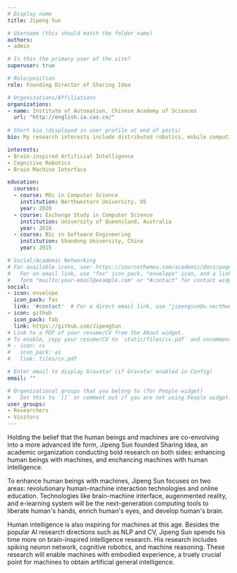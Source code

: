 ```yaml
---
# Display name
title: Jipeng Sun

# Username (this should match the folder name)
authors:
- admin

# Is this the primary user of the site?
superuser: true

# Role/position
role: Founding Director of Sharing Idea

# Organizations/Affiliations
organizations:
- name: Institute of Automation, Chinese Academy of Sciences
  url: "http://english.ia.cas.cn/"
  
# Short bio (displayed in user profile at end of posts)
bio: My research interests include distributed robotics, mobile computing and programmable matter.

interests:
- Brain-inspired Artificial Intelligence
- Cognitive Robotics
- Brain Machine Interface

education:
  courses:
  - course: MSc in Computer Science
    institution: Northwestern University, US
    year: 2020
  - course: Exchange Study in Computer Science
    institution: University of Queensland, Australia
    year: 2018
  - course: BSc in Software Engineering
    institution: Shandong University, China
    year: 2015

# Social/Academic Networking
# For available icons, see: https://sourcethemes.com/academic/docs/page-builder/#icons
#   For an email link, use "fas" icon pack, "envelope" icon, and a link in the
#   form "mailto:your-email@example.com" or "#contact" for contact widget.
social:
- icon: envelope
  icon_pack: fas
  link: '#contact'  # For a direct email link, use "jipengsun@u.northwestern.edu".
- icon: github
  icon_pack: fab
  link: https://github.com/JipengSun
# Link to a PDF of your resume/CV from the About widget.
# To enable, copy your resume/CV to `static/files/cv.pdf` and uncomment the lines below.
# - icon: cv
#   icon_pack: ai
#   link: files/cv.pdf

# Enter email to display Gravatar (if Gravatar enabled in Config)
email: ""

# Organizational groups that you belong to (for People widget)
#   Set this to `[]` or comment out if you are not using People widget.
user_groups:
- Researchers
- Visitors
---
```


Holding the belief that the human beings and machines are co-envolving into a more advanced life form, Jipeng Sun founded Sharing Idea, an academic organization conducting bold research on both sides: enhancing human beings with machines, and enchancing machines with human intelligence.

To enhance human beings with machines, Jipeng Sun focuses on two areas: revolutionary human-machine interaction technologies and online education. Technologies like brain-machine interface, augenmented reality, and e-learning system will be the next-generation computing tools to liberate human's hands, enrich human's eyes, and develop human's brain.

Human intelligence is also inspiring for machines at this age. Besides the popular AI research directions such as NLP and CV, Jipeng Sun spends his time more on brain-inspired intelligence research. His research includes spiking neuron network, cognitive robotics, and machine reasoning. These research will enable machines with embodied experience, a truely crucial point for machines to obtain artificial general intelligence.
